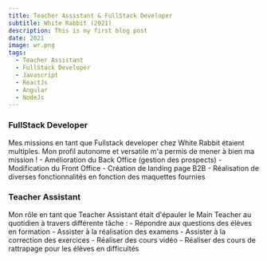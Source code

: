 ```yaml
---
title: Teacher Assistant & FullStack Developer
subtitle: White Rabbit (2021)
description: This is my first blog post
date: 2021
image: wr.png
tags:
  - Teacher Assistant
  - FullStack Developer
  - Javascript
  - ReactJs
  - Angular
  - NodeJs
---
```


<h3 class="mb-3 text-2xl font-bold font-heading">FullStack Developer </h3>
<p class="text-gray-500 leading-loose">
Mes missions en tant que Fullstack developer chez White Rabbit étaient multiples.
Mon profil autonome et versatile m'a permis de mener à bien ma mission !
  - Amélioration du Back Office (gestion des prospects)
  - Modification du Front Office
  - Création de landing page B2B
  - Réalisation de diverses fonctionnalités en fonction des maquettes fournies
</p> 
<h3 class="mt-5 mb-3 text-2xl font-bold font-heading">Teacher Assistant </h3>
<p class="text-gray-500 leading-loose">
Mon rôle en tant que Teacher Assistant était d'épauler le Main Teacher au quotidien à travers différente tâche :
- Répondre aux questions des élèves en formation
- Assister à la réalisation des examens
- Assister à la correction des exercices
- Réaliser des cours vidéo
- Réaliser des cours de rattrapage pour les élèves en difficultés
</p>